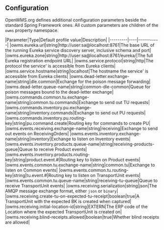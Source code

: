 ## Configuration
OpenWMS.org defines additional configuration parameters beside the standard Spring Framework ones. All custom parameters are children of the
`owms` property namespace.

|Parameter|Type|Default profile value|Description|
|---------|----|-----------|
|owms.eureka.url|string|http://user:sa@localhost:8761|The base URL of the running Eureka service discovery server, inclusive schema and port|
|owms.eureka.zone|string|http://user:sa@localhost:8761/eureka/|The full Eureka registration endpoint URL|
|owms.service.protocol|string|http|The protocol the service' is accessible from Eureka clients|  
|owms.service.hostname|string|localhost|The hostname the service' is accessible from Eureka clients|
|owms.dead-letter.exchange-name|string|dle.common|Exchange for the poison message forwarding|
|owms.dead-letter.queue-name|string|common-dle-common|Queue for poison messages bound to the dead-letter exchange|
|owms.commands.common.tu.exchange-name|string|common.tu.commands|Exchange to send out TU requests|
|owms.commands.inventory.pu.exchange-name|string|inventory.commands|Exchange to send out PU requests|
|owms.commands.inventory.pu.routing-key|string|pu.command.create|Routing key for commands to create PU|
|owms.events.receiving.exchange-name|string|receiving|Exchange to send out events on ReceivingOrders|
|owms.events.inventory.exchange-name|string|inventory|Exchange to listen on Inventory events|
|owms.events.inventory.products.queue-name|string|receiving-products-queue|Queue to receive Product events|
|owms.events.inventory.products.routing-key|string|product.event.#|Routing key to listen on Product events|
|owms.events.common.tu.exchange-name|string|common.tu|Exchange to listen on Common events|
|owms.events.common.tu.routing-key|string|tu.event.#|Routing key to listen on TransportUnit events|
|owms.events.common.tu.queue-name|string|receiving-tu-queue|Queue to receive TransportUnit events|
|owms.receiving.serialization|string|json|The AMQP message exchange format, either `json` or `binary`|
|owms.receiving.create-tu-on-expected-tu-receipt|boolean|true|A TransportUnit with the expected BK is created when captured|
|owms.receiving.initial-location-id|string|EXTERN|The ERP code of the Location where the expected TransportUnit is created on|
|owms.receiving.blind-receipts.allowed|boolean|true|Whether blind receipts are allowed|
